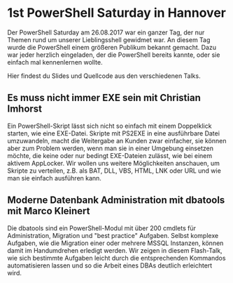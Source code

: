 # 1st PowerShell Saturday in Hannover

Der PowerShell Saturday am 26.08.2017 war ein ganzer Tag, der nur Themen rund um unserer Lieblingsshell gewidmet war. An diesem Tag wurde die PowerShell einem größeren Publikum bekannt gemacht. Dazu war jeder herzlich eingeladen, der die PowerShell bereits kannte, oder sie einfach mal kennenlernen wollte.

Hier findest du Slides und Quellcode aus den verschiedenen Talks.

## Es muss nicht immer EXE sein mit Christian Imhorst

Ein PowerShell-Skript lässt sich nicht so einfach mit einem Doppelklick starten, wie eine EXE-Datei. Skripte mit PS2EXE in eine ausführbare Datei umzuwandeln, macht die Weitergabe an Kunden zwar einfacher, sie können aber zum Problem werden, wenn man sie in einer Umgebung einsetzen möchte, die keine oder nur bedingt EXE-Dateien zulässt, wie bei einem aktivem AppLocker. Wir wollen uns weitere Möglichkeiten anschauen, um Skripte zu verteilen, z.B. als BAT, DLL, VBS, HTML, LNK oder URL und wie man sie einfach ausführen kann.

## Moderne Datenbank Administration mit dbatools mit Marco Kleinert

Die dbatools sind ein PowerShell-Modul mit über 200 cmdlets für Administration, Migration und "best practice" Aufgaben. Selbst komplexe Aufgaben, wie die Migration einer oder mehrere MSSQL Instanzen, können damit im Handumdrehen erledigt werden. Wir zeigen in diesem Flash-Talk, wie sich bestimmte Aufgaben leicht durch die entsprechenden Kommandos automatisieren lassen und so die Arbeit eines DBAs deutlich erleichtert wird.

